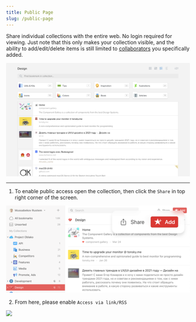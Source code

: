 ```yaml
---
title: Public Page
slug: /public-page
---
```


Share individual collections with the entire web. No login required for viewing.
Just note that this only makes your collection visible, and the ability to add/edit/delete items is still limited to [collaborators](../collaboration/index.md) you specifically added.

![](page.png)

---

1. To enable public access open the collection, then click the `Share` in top right corner of the screen.

![](share.png)

2. From here, please enable `Access via link/RSS`

<p><img src={require('./bylink.png').default} height='310' /></p>